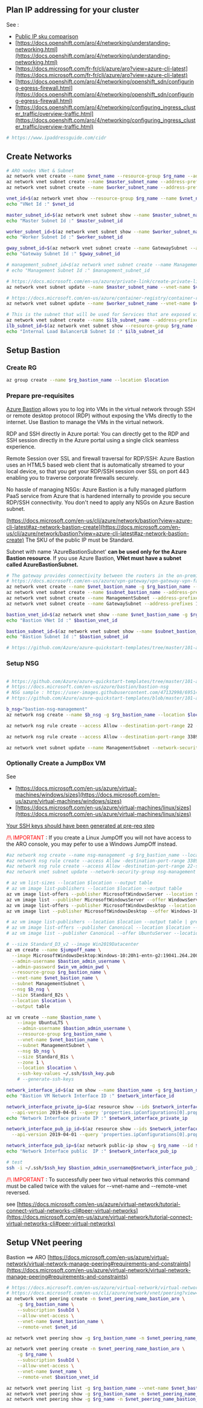 ## Plan IP addressing for your cluster

See  :

- [Public IP sku comparison](https://docs.microsoft.com/en-us/azure/virtual-network/virtual-network-ip-addresses-overview-arm#sku)
- [https://docs.openshift.com/aro/4/networking/understanding-networking.html](https://docs.openshift.com/aro/4/networking/understanding-networking.html)
- [https://docs.microsoft.com/fr-fr/cli/azure/aro?view=azure-cli-latest](https://docs.microsoft.com/fr-fr/cli/azure/aro?view=azure-cli-latest)
- [https://docs.openshift.com/aro/4/networking/openshift_sdn/configuring-egress-firewall.html](https://docs.openshift.com/aro/4/networking/openshift_sdn/configuring-egress-firewall.html)
- [https://docs.openshift.com/aro/4/networking/configuring_ingress_cluster_traffic/overview-traffic.html](https://docs.openshift.com/aro/4/networking/configuring_ingress_cluster_traffic/overview-traffic.html)

```sh
# https://www.ipaddressguide.com/cidr


``` 

## Create Networks

```sh
# ARO nodes VNet & Subnet
az network vnet create --name $vnet_name --resource-group $rg_name --address-prefixes 172.16.0.0/21 --location $location
az network vnet subnet create --name $master_subnet_name --address-prefixes 172.16.1.0/24 --vnet-name $vnet_name --resource-group $rg_name --service-endpoints Microsoft.ContainerRegistry
az network vnet subnet create --name $worker_subnet_name --address-prefixes 172.16.2.0/24 --vnet-name $vnet_name -g $rg_name --service-endpoints Microsoft.ContainerRegistry

vnet_id=$(az network vnet show --resource-group $rg_name --name $vnet_name --query id -o tsv)
echo "VNet Id :" $vnet_id	

master_subnet_id=$(az network vnet subnet show --name $master_subnet_name --vnet-name $vnet_name  -g $rg_name --query id -o tsv)
echo "Master Subnet Id :" $master_subnet_id	

worker_subnet_id=$(az network vnet subnet show --name $worker_subnet_name --vnet-name $vnet_name -g $rg_name --query id -o tsv)
echo "Worker Subnet Id :" $worker_subnet_id	

gway_subnet_id=$(az network vnet subnet create --name GatewaySubnet --address-prefixes 172.16.3.0/24 --vnet-name $vnet_name -g $rg_name  --query id -o tsv)
echo "Gateway Subnet Id :" $gway_subnet_id	

# management_subnet_id=$(az network vnet subnet create --name ManagementSubnet --address-prefixes 172.16.4.0/24 --vnet-name $vnet_name -g $rg_name  --query id -o tsv)
# echo "Management Subnet Id :" $management_subnet_id	

# https://docs.microsoft.com/en-us/azure/private-link/create-private-link-service-cli#disable-private-link-service-network-policies-on-subnet
az network vnet subnet update --name $master_subnet_name --vnet-name $vnet_name --disable-private-link-service-network-policies true -g $rg_name

# https://docs.microsoft.com/en-us/azure/container-registry/container-registry-private-link#disable-network-policies-in-subnet
az network vnet subnet update --name $worker_subnet_name --vnet-name $vnet_name --disable-private-endpoint-network-policies true -g $rg_name

# This is the subnet that will be used for Services that are exposed via an Internal Load Balancer (ILB). This mean the ILB internal IP will be from this subnet address space. By doing it this way we do not take away from the existing IP Address space in the AKS subnet that is used for Nodes and Pods.
az network vnet subnet create --name $ilb_subnet_name --address-prefixes 172.16.7.0/24 --vnet-name $vnet_name -g $rg_name 
ilb_subnet_id=$(az network vnet subnet show --resource-group $rg_name --vnet-name  $vnet_name --name $ilb_subnet_name --query id -o tsv)
echo "Internal Load BalancerLB Subnet Id :" $ilb_subnet_id	


```

## Setup Bastion


### Create RG
```sh
az group create --name $rg_bastion_name --location $location
```

### Prepare pre-requisites
[Azure Bastion](https://docs.microsoft.com/en-us/azure/bastion/bastion-overview) allows you to log into VMs in the virtual network through SSH or remote desktop protocol (RDP) without exposing the VMs directly to the internet. Use Bastion to manage the VMs in the virtual network.

RDP and SSH directly in Azure portal: You can directly get to the RDP and SSH session directly in the Azure portal using a single click seamless experience.

Remote Session over SSL and firewall traversal for RDP/SSH: Azure Bastion uses an HTML5 based web client that is automatically streamed to your local device, so that you get your RDP/SSH session over SSL on port 443 enabling you to traverse corporate firewalls securely.

No hassle of managing NSGs: Azure Bastion is a fully managed platform PaaS service from Azure that is hardened internally to provide you secure RDP/SSH connectivity. You don't need to apply any NSGs on Azure Bastion subnet.

[https://docs.microsoft.com/en-us/cli/azure/network/bastion?view=azure-cli-latest#az-network-bastion-create](https://docs.microsoft.com/en-us/cli/azure/network/bastion?view=azure-cli-latest#az-network-bastion-create)
The SKU of the public IP must be Standard.

Subnet with name 'AzureBastionSubnet' **can be used only for the Azure Bastion resource**.
If you use Azure Bastion,  **VNet must have a subnet called AzureBastionSubnet.**

```sh
# The gateway provides connectivity between the routers in the on-premises network and the virtual network. The gateway is placed in its own subnet. Azure only allows VPN and ExpressRoute gateways to be deployed into these subnets.
# https://docs.microsoft.com/en-us/azure/vpn-gateway/vpn-gateway-vpn-faq#do-i-need-a-gatewaysubnet
az network vnet create --name $vnet_bastion_name -g $rg_bastion_name --address-prefixes 192.168.0.0/21 --location $location
az network vnet subnet create --name $subnet_bastion_name --address-prefixes 192.168.1.0/24 --vnet-name $vnet_bastion_name -g $rg_bastion_name
az network vnet subnet create --name ManagementSubnet --address-prefixes 192.168.2.0/24 --vnet-name $vnet_bastion_name -g $rg_bastion_name
az network vnet subnet create --name GatewaySubnet --address-prefixes 192.168.3.0/24 --vnet-name $vnet_bastion_name -g $rg_bastion_name

bastion_vnet_id=$(az network vnet show --name $vnet_bastion_name -g $rg_bastion_name --query id -o tsv)
echo "Bastion VNet Id :" $bastion_vnet_id	

bastion_subnet_id=$(az network vnet subnet show --name $subnet_bastion_name --vnet-name $vnet_bastion_name -g $rg_bastion_name --query id -o tsv)
echo "Bastion Subnet Id :" $bastion_subnet_id	

# https://github.com/Azure/azure-quickstart-templates/tree/master/101-azure-bastion

```


### Setup NSG 
```sh

# https://github.com/Azure/azure-quickstart-templates/tree/master/101-azure-bastion-nsg
# https://docs.microsoft.com/en-us/azure/bastion/bastion-nsg
# NSG sample : https://user-images.githubusercontent.com/47132998/69514141-4f55d380-0f70-11ea-980e-2094bd57de20.png
# https://github.com/Azure/azure-quickstart-templates/blob/master/101-azure-bastion-nsg/azuredeploy.json

b_nsg="bastion-nsg-management"
az network nsg create --name $b_nsg -g $rg_bastion_name --location $location

az network nsg rule create --access Allow --destination-port-range 22 --source-address-prefixes Internet --name "Allow SSH from Internet" --nsg-name $b_nsg -g $rg_bastion_name --priority 100

az network nsg rule create --access Allow --destination-port-range 3389 --source-address-prefixes Internet --name "Allow RDP from Internet" --nsg-name $b_nsg -g $rg_bastion_name --priority 110

az network vnet subnet update --name ManagementSubnet --network-security-group $b_nsg --vnet-name $vnet_bastion_name -g $rg_bastion_name

```

### Optionally Create a JumpBox VM

See
- [https://docs.microsoft.com/en-us/azure/virtual-machines/windows/sizes](https://docs.microsoft.com/en-us/azure/virtual-machines/windows/sizes)
- [https://docs.microsoft.com/en-us/azure/virtual-machines/linux/sizes](https://docs.microsoft.com/en-us/azure/virtual-machines/linux/sizes)

[Your SSH keys should have been generated at pre-req step](./setup-prereq#generates-your-ssh-keys)


<span style="color:red">/!\ IMPORTANT </span> : If you create a Linux JumpOff you will not have access to the ARO console, you may pefer to use a Windows JumpOff instead.

```sh
#az network nsg create --name nsg-management -g $rg_bastion_name --location $location 
#az network nsg rule create --access Allow -destination-port-range 3389 -source-address-prefixes Internet --name "Allow RDP from Internet" --nsg-name nsg-management -g $rg_bastion_name --priority 100
#az network nsg rule create --access Allow -destination-port-range 22-source-address-prefixes Internet --name "Allow SSH from Internet" --nsg-name nsg-management -g $rg_bastion_name --priority 110
#az network vnet subnet update --network-security-group nsg-management --name ManagementSubnet --vnet-name $vnet_bastion_name -g $rg_bastion_name

# az vm list-sizes --location $location --output table
# az vm image list-publishers --location $location --output table
az vm image list-offers --publisher MicrosoftWindowsServer --location $location --output table
az vm image list --publisher MicrosoftWindowsServer --offer WindowsServer --location $location --output table
az vm image list-offers --publisher MicrosoftWindowsDesktop --location $location --output table
az vm image list --publisher MicrosoftWindowsDesktop --offer Windows-10 --location $location --output table

# az vm image list-publishers --location $location --output table | grep -i Canonical
# az vm image list-offers --publisher Canonical --location $location --output table
# az vm image list --publisher Canonical --offer UbuntuServer --location $location --output table

# --size Standard_D3_v2 --image Win2019Datacenter
az vm create --name $jumpoff_name \
  --image MicrosoftWindowsDesktop:Windows-10:20h1-entn-g2:19041.264.2005110456 \
  --admin-username $bastion_admin_username \
  --admin-password $win_vm_admin_pwd \
  --resource-group $rg_bastion_name \
  --vnet-name $vnet_bastion_name \
  --subnet ManagementSubnet \
  --nsg $b_nsg \
  --size Standard_B2s \
  --location $location \
  --output table

az vm create --name $bastion_name \
    --image UbuntuLTS \
    --admin-username $bastion_admin_username \
    --resource-group $rg_bastion_name \
    --vnet-name $vnet_bastion_name \
    --subnet ManagementSubnet \
    --nsg $b_nsg \
    --size Standard_B1s \
    --zone 1 \
    --location $location \
    --ssh-key-values ~/.ssh/$ssh_key.pub
    # --generate-ssh-keys

network_interface_id=$(az vm show --name $bastion_name -g $rg_bastion_name --query 'networkProfile.networkInterfaces[0].id' -o tsv)
echo "Bastion VM Network Interface ID :" $network_interface_id

network_interface_private_ip=$(az resource show --ids $network_interface_id \
  --api-version 2019-04-01 --query 'properties.ipConfigurations[0].properties.privateIPAddress' -o tsv)
echo "Network Interface private IP :" $network_interface_private_ip

network_interface_pub_ip_id=$(az resource show --ids $network_interface_id \
  --api-version 2019-04-01 --query 'properties.ipConfigurations[0].properties.publicIPAddress.id' -o tsv)

network_interface_pub_ip=$(az network public-ip show -g $rg_name --id $network_interface_pub_ip_id --query "ipAddress" -o tsv)
echo "Network Interface public  IP :" $network_interface_pub_ip

# test
ssh -i ~/.ssh/$ssh_key $bastion_admin_username@$network_interface_pub_ip

```

<span style="color:red">/!\ IMPORTANT </span> : To successfully peer two virtual networks this command must be called twice with the values for --vnet-name and --remote-vnet reversed.

see [https://docs.microsoft.com/en-us/azure/virtual-network/tutorial-connect-virtual-networks-cli#peer-virtual-networks](https://docs.microsoft.com/en-us/azure/virtual-network/tutorial-connect-virtual-networks-cli#peer-virtual-networks)

## Setup VNet peering

Bastion ==> ARO
[https://docs.microsoft.com/en-us/azure/virtual-network/virtual-network-manage-peering#requirements-and-constraints](https://docs.microsoft.com/en-us/azure/virtual-network/virtual-network-manage-peering#requirements-and-constraints)
```sh
# https://docs.microsoft.com/en-us/azure/virtual-network/virtual-network-peering-overview
# https://docs.microsoft.com/en-us/cli/azure/network/vnet/peering?view=azure-cli-latest#az-network-vnet-peering-create
az network vnet peering create -n $vnet_peering_name_bastion_aro \
    -g $rg_bastion_name \
    --subscription $subId \
    --allow-vnet-access \
    --vnet-name $vnet_bastion_name \
    --remote-vnet $vnet_id

az network vnet peering show -g $rg_bastion_name -n $vnet_peering_name_bastion_aro --vnet-name $vnet_bastion_name --query peeringState

az network vnet peering create -n $vnet_peering_name_bastion_aro \
    -g $rg_name \
    --subscription $subId \
    --allow-vnet-access \
    --vnet-name $vnet_name \
    --remote-vnet $bastion_vnet_id

az network vnet peering list -g $rg_bastion_name --vnet-name $vnet_bastion_name  --subscription $subId
az network vnet peering show -g $rg_bastion_name -n $vnet_peering_name_bastion_aro --vnet-name $vnet_bastion_name --query peeringState
az network vnet peering show -g $rg_name -n $vnet_peering_name_bastion_aro --vnet-name $vnet_name --query peeringState

```
